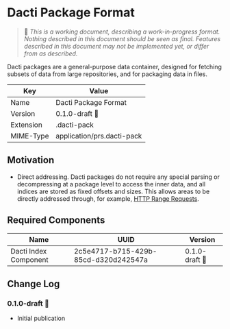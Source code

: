 # Dacti Package Format

> 🚧 *This is a working document, describing a work-in-progress format. Nothing described in this document should be seen as final. Features described in this document may not be implemented yet, or differ from as described.*

Dacti packages are a general-purpose data container, designed for fetching subsets of data from large repositories, and for packaging data in files.

| Key | Value |
| --- | --- |
| Name | Dacti Package Format |
| Version | 0.1.0-draft 🚧 |
| Extension | .dacti-pack |
| MIME-Type | application/prs.dacti-pack |

## Motivation

- Direct addressing. Dacti packages do not require any special parsing or decompressing at a package level to access the inner data, and all indices are stored as fixed offsets and sizes. This allows areas to be directly addressed through, for example, [HTTP Range Requests](https://developer.mozilla.org/en-US/docs/Web/HTTP/Range_requests).

## Required Components

| Name | UUID | Version |
| --- | --- | --- |
| Dacti Index Component | 2c5e4717-b715-429b-85cd-d320d242547a | 0.1.0-draft 🚧 |

## Change Log

### 0.1.0-draft 🚧

- Initial publication
